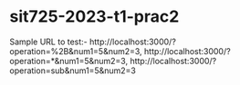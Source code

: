 # sit725-2023-t1-prac2
Sample URL to test:- http://localhost:3000/?operation=%2B&num1=5&num2=3,
http://localhost:3000/?operation=*&num1=5&num2=3,
http://localhost:3000/?operation=sub&num1=5&num2=3
